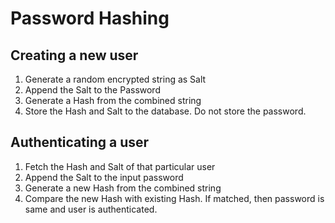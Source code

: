# Password Hashing

## Creating a new user
1. Generate a random encrypted string as Salt
2. Append the Salt to the Password
3. Generate a Hash from the combined string
4. Store the Hash and Salt to the database. Do not store the password.

## Authenticating a user
1. Fetch the Hash and Salt of that particular user
2. Append the Salt to the input password
3. Generate a new Hash from the combined string
4. Compare the new Hash with existing Hash. If matched, then password is same and user is authenticated.
